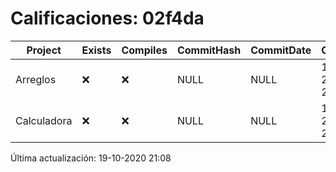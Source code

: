 # Calificaciones: 02f4da
|Project|Exists|Compiles|CommitHash|CommitDate|CheckDate|Comments|
|-|-|-|-|-|-|-|
|Arreglos|❌|❌|NULL|NULL|19-10-2020 21:08:09|No se encontró el archivo en PracticasComputacionI/Arreglos/Arreglos.cpp|
|Calculadora|❌|❌|NULL|NULL|19-10-2020 21:08:08|No se encontró el archivo en PracticasComputacionI/Calculadora/Calculadora.cpp|

Última actualización: 19-10-2020 21:08